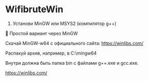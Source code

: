 # WifibruteWin


1. Установи MinGW или MSYS2 (компилятор g++)

📌 Простой вариант через MinGW

Скачай MinGW-w64 с официального сайта: https://winlibs.com/

Распакуй архив, например, в C:\mingw64

Внутри должна быть папка bin с файлами g++.exe и gcc.exe.


https://winlibs.com/

